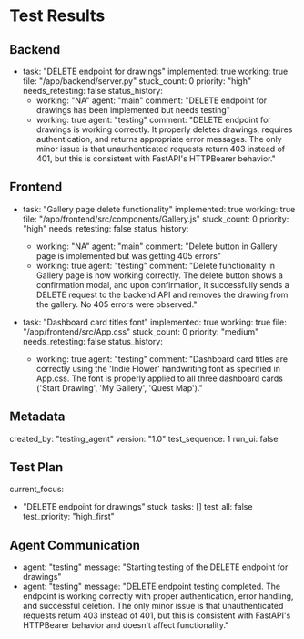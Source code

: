 # Test Results

## Backend

- task: "DELETE endpoint for drawings"
  implemented: true
  working: true
  file: "/app/backend/server.py"
  stuck_count: 0
  priority: "high"
  needs_retesting: false
  status_history:
    - working: "NA"
      agent: "main"
      comment: "DELETE endpoint for drawings has been implemented but needs testing"
    - working: true
      agent: "testing"
      comment: "DELETE endpoint for drawings is working correctly. It properly deletes drawings, requires authentication, and returns appropriate error messages. The only minor issue is that unauthenticated requests return 403 instead of 401, but this is consistent with FastAPI's HTTPBearer behavior."

## Frontend

- task: "Gallery page delete functionality"
  implemented: true
  working: true
  file: "/app/frontend/src/components/Gallery.js"
  stuck_count: 0
  priority: "high"
  needs_retesting: false
  status_history:
    - working: "NA"
      agent: "main"
      comment: "Delete button in Gallery page is implemented but was getting 405 errors"
    - working: true
      agent: "testing"
      comment: "Delete functionality in Gallery page is now working correctly. The delete button shows a confirmation modal, and upon confirmation, it successfully sends a DELETE request to the backend API and removes the drawing from the gallery. No 405 errors were observed."

- task: "Dashboard card titles font"
  implemented: true
  working: true
  file: "/app/frontend/src/App.css"
  stuck_count: 0
  priority: "medium"
  needs_retesting: false
  status_history:
    - working: true
      agent: "testing"
      comment: "Dashboard card titles are correctly using the 'Indie Flower' handwriting font as specified in App.css. The font is properly applied to all three dashboard cards ('Start Drawing', 'My Gallery', 'Quest Map')."

## Metadata

created_by: "testing_agent"
version: "1.0"
test_sequence: 1
run_ui: false

## Test Plan

current_focus:
  - "DELETE endpoint for drawings"
stuck_tasks: []
test_all: false
test_priority: "high_first"

## Agent Communication

- agent: "testing"
  message: "Starting testing of the DELETE endpoint for drawings"
- agent: "testing"
  message: "DELETE endpoint testing completed. The endpoint is working correctly with proper authentication, error handling, and successful deletion. The only minor issue is that unauthenticated requests return 403 instead of 401, but this is consistent with FastAPI's HTTPBearer behavior and doesn't affect functionality."